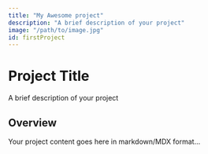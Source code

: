 ```yaml
---
title: "My Awesome project"
description: "A brief description of your project"
image: "/path/to/image.jpg"
id: firstProject
---
```


# Project Title

A brief description of your project

## Overview

Your project content goes here in markdown/MDX format...
